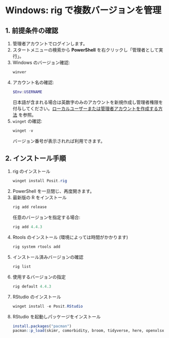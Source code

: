 # Windows: rig で複数バージョンを管理

## 1. 前提条件の確認
1. 管理者アカウントでログインします。
2. スタートメニューの検索から **PowerShell** を右クリックし「管理者として実行」。
3. Windows のバージョン確認:
   ```powershell
   winver
   ```
4. アカウント名の確認:
   ```powershell
   $Env:USERNAME
   ```
   日本語が含まれる場合は英数字のみのアカウントを新規作成し管理者権限を付与してください。[ローカルユーザーまたは管理者アカウントを作成する方法](https://support.microsoft.com/ja-jp/windows/create-a-local-user-or-administrator-account-in-windows-20f7d0d1-70f5-4102-9039-0a5a603b005e) を参照。
5. `winget` の確認:
   ```powershell
   winget -v
   ```
   バージョン番号が表示されれば利用できます。

## 2. インストール手順
1. rig のインストール
   ```powershell
   winget install Posit.rig
   ```
2. PowerShell を一旦閉じ、再度開きます。
3. 最新版の R をインストール
   ```powershell
   rig add release
   ```
   任意のバージョンを指定する場合:
   ```powershell
   rig add 4.4.3
   ```
4. Rtools のインストール (環境によっては時間がかかります)
   ```powershell
   rig system rtools add
   ```
5. インストール済みバージョンの確認
   ```powershell
   rig list
   ```
6. 使用するバージョンの指定
   ```powershell
   rig default 4.4.3
   ```
7. RStudio のインストール
   ```powershell
   winget install -e Posit.RStudio
   ```
8. RStudio を起動しパッケージをインストール
   ```r
   install.packages("pacman")
   pacman::p_load(skimr, comorbidity, broom, tidyverse, here, openxlsx, tableone)
   ```

